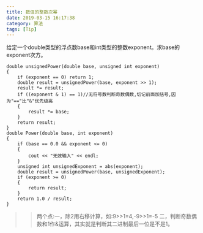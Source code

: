 ```yaml
---
title: 数值的整数次幂
date: 2019-03-15 16:17:38
category: 算法
tags: [Tip]
---
```

给定一个double类型的浮点数base和int类型的整数exponent。求base的exponent次方。
<!--more-->

```
double unsignedPower(double base, unsigned int exponent)
{
	if (exponent == 0) return 1;
	double result = unsignedPower(base, exponent >> 1);
	result *= result;
	if ((exponent & 1) == 1)//无符号数判断奇数偶数,切记前面加括号,因为"=="比"&"优先级高
	{
		result *= base;
	}
	return result;
}
double Power(double base, int exponent)
{
	if (base == 0.0 && exponent <= 0)
	{
		cout << "无效输入" << endl;
	}
	unsigned int unsignedExponent = abs(exponent);
	double result = unsignedPower(base, unsignedExponent);
	if (exponent >= 0)
	{
		return result;
	}
	return 1.0 / result;
}
```
>>两个点:一，除2用右移计算，如:9>>1=4,-9>>1=-5 二，判断奇数偶数和1作&运算，其实就是判断其二进制最后一位是不是1。